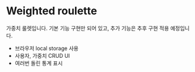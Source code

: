 # Weighted roulette
가중치 룰렛입니다.
기본 기능 구현만 되어 있고, 추가 기능은 추후 구현 적용 예정입니다.

 - 브라우저 local storage 사용
 - 사용자, 가중치 CRUD UI
 - 여러번 돌린 통계 표시